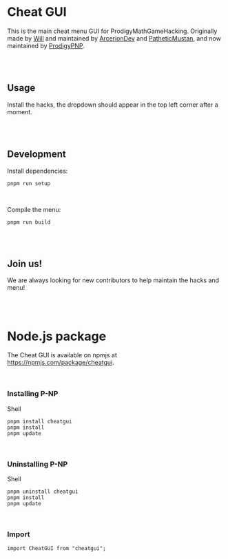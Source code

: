 # Cheat GUI


This is the main cheat menu GUI for ProdigyMathGameHacking.
Originally made by [Will](https://github.com/MelnCat) and maintained by [ArcerionDev](https://github.com/ArcerionDev) and [PatheticMustan](https://github.com/PatheticMustan), and now maintained by [ProdigyPNP](https://github.com/ProdigyPNP).

<br><br>

## Usage
Install the hacks, the dropdown should appear in the top left corner after a moment.

<br><br>



## Development
Install dependencies:
```shell
pnpm run setup
```
<br>

Compile the menu:
```shell
pnpm run build
```
<br><br>

## Join us!
We are always looking for new contributors to help maintain the hacks and menu!

<br><br>

# Node.js package
The Cheat GUI is available on npmjs at https://npmjs.com/package/cheatgui.


<br>

### Installing P-NP
Shell
```shell
pnpm install cheatgui
pnpm install
pnpm update
```

<br>

### Uninstalling P-NP
Shell
```shell
pnpm uninstall cheatgui
pnpm install
pnpm update
```

<br>

### Import
```es6
import CheatGUI from "cheatgui";
```

<br>